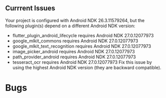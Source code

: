 ## Currrent Issues

Your project is configured with Android NDK 26.3.11579264, but the following plugin(s) depend on a different Android NDK version:
- flutter_plugin_android_lifecycle requires Android NDK 27.0.12077973
- google_mlkit_commons requires Android NDK 27.0.12077973
- google_mlkit_text_recognition requires Android NDK 27.0.12077973
- image_picker_android requires Android NDK 27.0.12077973
- path_provider_android requires Android NDK 27.0.12077973
- tesseract_ocr requires Android NDK 27.0.12077973
Fix this issue by using the highest Android NDK version (they are backward compatible).

# Bugs